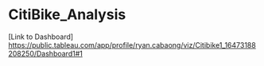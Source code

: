 # CitiBike_Analysis
[Link to Dashboard]
https://public.tableau.com/app/profile/ryan.cabaong/viz/Citibike1_16473188208250/Dashboard1#1
